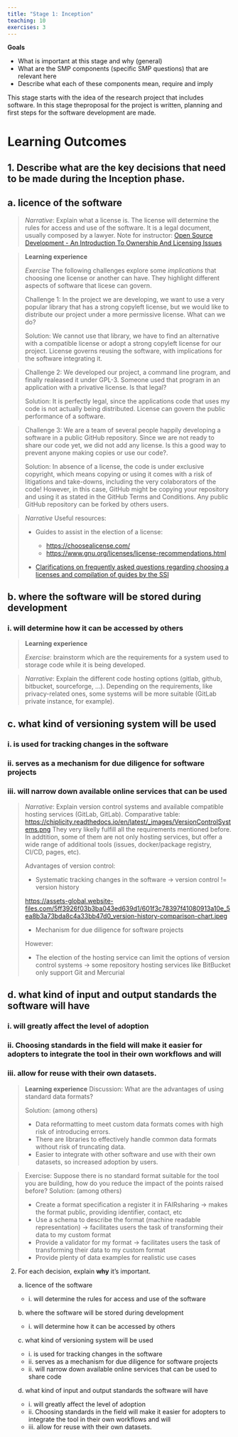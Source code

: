 ```yaml
---
title: "Stage 1: Inception"
teaching: 10
exercises: 3
---
```


**Goals**
* What is important at this stage and why (general)
* What are the SMP components (specific SMP questions) that are relevant here
* Describe what each of these components mean, require and imply

This stage starts with the idea of the research project that includes software. In this stage theproposal for the project is written, planning and first steps for the software development are made.

# Learning Outcomes

## 1. Describe **what** are the key decisions that need to be made during the Inception phase.  

## a. licence of the software  

 > *Narrative*: Explain what a license is. The license will determine the rules for access and use of the software. It is a legal document, usually composed by a lawyer.
 > Note for instructor: [Open Source Development - An Introduction To Ownership And Licensing Issues](http://oss-watch.ac.uk/resources/iprguide)

 >**Learning experience** 
 >
 >*Exercise*
 >The following challenges explore some _implications_ that choosing one license or another can have. They highlight different aspects of software that licese can govern. 
 >
 >Challenge 1:
 >In the project we are developing, we want to use a very popular library that has a strong copyleft license, but we would like to distribute our project under a more permissive license. What can we do? 
 >
 >Solution: We cannot use that library, we have to find an alternative with a compatible license or adopt a strong copyleft license for our project. License governs reusing the software, with implications for the software integrating it.

 >Challenge 2:
 >We developed our project, a command line program, and finally realeased it under GPL-3. Someone used that program in an application with a privative license. Is that legal? 
 >
 >Solution: It is perfectly legal, since the applications code that uses my code is not actually being distributed. License can govern the public performance of a software.

>Challenge 3: 
>We are a team of several people happily developing a software in a public GitHub repository. Since we are not ready to share our code yet, we did not add any license. Is this a good way to prevent anyone making copies or use our code?.  
>
>Solution: In absence of a license, the code is under exclusive copyright, which means copying or using it comes with a risk of litigations and take-downs, including the very colaborators of the code! However, in this case, GitHub might be copying your repository and using it as stated in the GitHub Terms and Conditions. Any public GitHub repository can be forked by others users.

>*Narrative*
>Useful resources:
>- Guides to assist in the election of a license:
>    - https://choosealicense.com/
>    - https://www.gnu.org/licenses/license-recommendations.html
>
>- [Clarifications on frequently asked questions regarding choosing a licenses and compilation of guides by the SSI](https://www.software.ac.uk/resources/guides/choosing-open-source-licence) 

   
## b. where the software will be stored during development   
### i. will determine how it can be accessed by others 

> **Learning experience**  
>
> *Exercise*: brainstorm which are the requirements for a system used to storage code while it is being developed.  

> *Narrative*: Explain the different code hosting options (gitlab, github, bitbucket, sourceforge, ...). 
> Depending on the requirements, like privacy-related ones, some systems will be more suitable (GitLab private instance, for example). 


## c. what kind of versioning system will be used  

### i. is used for tracking changes in the software
### ii. serves as a mechanism for due diligence for software projects 
### iii. will narrow down available online services that can be used

> *Narrative*: 
> Explain version control systems and available compatible hosting services (GitLab, GitLab). Comparative table: https://chiplicity.readthedocs.io/en/latest/_images/VersionControlSystems.png
> They very likelly fulfill all the requirements mentioned before. In addtition, some of them are not only hosting services, but offer a wide range of additional tools (issues, docker/package registry, CI/CD, pages, etc). 
> 
> Advantages of version control:
> - Systematic tracking changes in the software -> version control != version history 
> 
> https://assets-global.website-files.com/5ff3926f03b3ba043ed639d1/601f3c78397f41080913a10e_5ea8b3a73bda8c4a33bb47d0_version-history-comparison-chart.jpeg 
> 
> - Mechanism for due diligence for software projects 
> 
> However:
> - The election of the hosting service can limit the options of version control systems -> some repository hosting services like BitBucket only support Git and Mercurial


## d. what kind of input and output standards the software will have 

### i. will greatly affect the level of adoption
### ii. Choosing standards in the field will make it easier for adopters to integrate the tool in their own workflows and will 
### iii. allow for reuse with their own datasets.

> **Learning experience**
> Discussion: What are the advantages of using standard data formats?
> 
> Solution:
> (among others) 
> 
> - Data reformatting to meet custom data formats comes with high risk of introducing errors.
> - There are libraries to effectively handle common data formats without risk of truncating data.
> - Easier to integrate with other software and use with their own datasets, so increased adoption by users.

> Exercise: 
> Suppose there is no standard format suitable for the tool you are building, how do you reduce the impact of the points raised before?
> Solution:
> (among others)
> 
> - Create a format specification a register it in FAIRsharing -> makes the format public, providing identifier, contact, etc
> - Use a schema to describe the format (machine readable representation) -> facilitates users the task of transforming their data to my custom format
> - Provide a validator for my format -> facilitates users the task of transforming their data to my custom format
> - Provide plenty of data examples for realistic use cases


2. For each decision, explain **why** it’s important. 

    a. licence of the software 
    - i. will determine the rules for access and use of the software 

    b. where the software will be stored during development 
    - i. will determine how it can be accessed by others

    c. what kind of versioning system will be used 
    - i. is used for tracking changes in the software
    - ii. serves as a mechanism for due diligence for software projects
    - ii. will narrow down available online services that can be used to share code

    d. what kind of input and output standards the software will have

    - i. will greatly affect the level of adoption
    - ii. Choosing standards in the field will make it easier for adopters to integrate the tool in their own workflows and will 
    - iii. allow for reuse with their own datasets.
